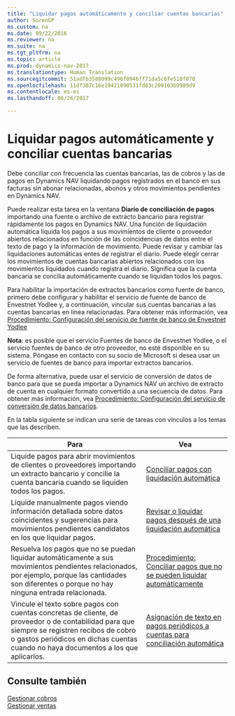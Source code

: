 ```yaml
---
title: "Liquidar pagos automáticamente y conciliar cuentas bancarias"
author: SorenGP
ms.custom: na
ms.date: 09/22/2016
ms.reviewer: na
ms.suite: na
ms.tgt_pltfrm: na
ms.topic: article
ms.prod: dynamics-nav-2017
ms.translationtype: Human Translation
ms.sourcegitcommit: 51adfb3588099c496f0946ff71da5c6fe518f070
ms.openlocfilehash: 11df387c16e19421090531fd03c209103b9989d9
ms.contentlocale: es-es
ms.lasthandoff: 06/26/2017

---
```


# <a name="apply-payments-automatically-and-reconcile-bank-accounts"></a>Liquidar pagos automáticamente y conciliar cuentas bancarias
Debe conciliar con frecuencia las cuentas bancarias, las de cobros y las de pagos en Dynamics NAV liquidando pagos registrados en el banco en sus facturas sin abonar relacionadas, abonos y otros movimientos pendientes en Dynamics NAV.

Puede realizar esta tarea en la ventana **Diario de conciliación de pagos** importando una fuente o archivo de extracto bancario para registrar rápidamente los pagos en Dynamics NAV. Una función de liquidación automática liquida los pagos a sus movimientos de cliente o proveedor abiertos relacionados en función de las coincidencias de datos entre el texto de pago y la información de movimiento. Puede revisar y cambiar las liquidaciones automáticas entes de registrar el diario. Puede elegir cerrar los movimientos de cuentas bancarias abiertos relacionados con los movimientos liquidados cuando registra el diario. Significa que la cuenta bancaria se concilia automáticamente cuando se liquidan todos los pagos.

Para habilitar la importación de extractos bancarios como fuente de banco, primero debe configurar y habilitar el servicio de fuente de banco de Envestnet Yodlee y, a continuación, vincular sus cuentas bancarias a las cuentas bancarias en línea relacionadas. Para obtener más información, vea [Procedimiento: Configuración del servicio de fuente de banco de Envestnet Yodlee](bank-how-setup-bank-statement-service.md)

**Nota**: es posible que el servicio Fuentes de banco de Envestnet Yodlee, o el servicio fuentes de banco de otro proveedor, no esté disponible en su sistema. Póngase en contacto con su socio de Microsoft si desea usar un servicio de fuentes de banco para importar extractos bancarios.

De forma alternativa, puede usar el servicio de conversión de datos de banco para que se pueda importar a Dynamics NAV un archivo de extracto de cuenta en cualquier formato convertido a una secuencia de datos. Para obtener más información, vea [Procedimiento: Configuración del servicio de conversión de datos bancarios](bank-how-setup-bank-data-conversion-service.md).

En la tabla siguiente se indican una serie de tareas con vínculos a los temas que las describen.

|Para |Vea |
|---|----|
|Liquide pagos para abrir movimientos de clientes o proveedores importando un extracto bancario y concilie la cuenta bancaria cuando se liquiden todos los pagos. | [Conciliar pagos con liquidación automática](receivables-how-reconcile-payments-auto-application.md) |
|Liquide manualmente pagos viendo información detallada sobre datos coincidentes y sugerencias para movimientos pendientes candidatos en los que liquidar pagos. | [Revisar o liquidar pagos después de una liquidación automática](receivables-how-review-apply-payments-auto-application.md)
|Resuelva los pagos que no se puedan liquidar automáticamente a sus movimientos pendientes relacionados, por ejemplo, porque las cantidades son diferentes o porque no hay ninguna entrada relacionada. | [Procedimiento: Conciliar pagos que no se pueden liquidar automáticamente](receivables-how-reconcile-payments-cannot-apply-auto.md)
|Vincule el texto sobre pagos con cuentas concretas de cliente, de proveedor o de contabilidad para que siempre se registren recibos de cobro o gastos periódicos en dichas cuentas cuando no haya documentos a los que aplicarlos.| [Asignación de texto en pagos periódicos a cuentas para conciliación automática](receivables-how-map-text-recurring-payments-accounts-auto-reconcilliation.md)|

## <a name="see-also"></a>Consulte también
[Gestionar cobros](receivables-manage-receivables.md)  
[Gestionar ventas](sales-manage-sales.md)

